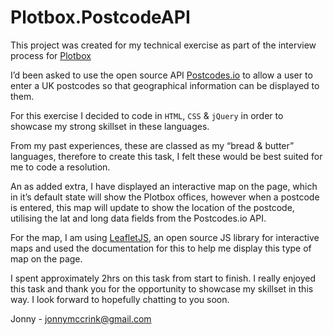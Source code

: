 # Plotbox.PostcodeAPI

This project was created for my technical exercise as part of the interview process for [Plotbox](https://plotbox.com/)

I’d been asked to use the open source API [Postcodes.io](https://postcodes.io/) to allow a user to enter a UK postcodes so that geographical information can be displayed to them.

For this exercise I decided to code in `HTML`, `CSS` & `jQuery` in order to showcase my strong skillset in these languages.

From my past experiences, these are classed as my “bread & butter” languages, therefore to create this task, I felt these would be best suited for me to code a resolution.

An as added extra, I have displayed an interactive map on the page, which in it’s default state will show the Plotbox offices, however when a postcode is entered, this map will update to show the location of the postcode, utilising the lat and long data fields from the Postcodes.io API.

For the map, I am using [LeafletJS](https://leafletjs.com/), an open source JS library for interactive maps and used the documentation for this to help me display this type of map on the page.

I spent approximately 2hrs on this task from start to finish. I really enjoyed this task and thank you for the opportunity to showcase my skillset in this way. I look forward to hopefully chatting to you soon.

Jonny - jonnymccrink@gmail.com

